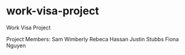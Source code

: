 # work-visa-project
Work Visa Project

Project Members:
Sam Wimberly
Rebeca Hassan
Justin Stubbs
Fiona Nguyen
